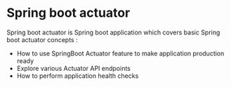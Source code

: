 # Spring boot actuator

Spring boot actuator is Spring boot application which
covers basic Spring boot actuator concepts :

- How to use SpringBoot Actuator feature to make application production ready 
- Explore various Actuator API endpoints 
- How to perform application health checks